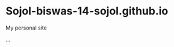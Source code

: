 # Sojol-biswas-14-sojol.github.io
My personal site
<body>
  <!-- Trigger rebuild: blank comment line -->
  <div class="card">
    ...
  </div>
</body>
<!-- Manual trigger to rebuild GitHub Pages -->
